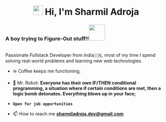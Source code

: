 <h1 align="center"><img src="https://emojis.slackmojis.com/emojis/images/1579216111/7550/pikachu_wave.gif?1579216111" width="30"/> Hi, I'm Sharmil Adroja</h1>
<h3>A boy trying to Figure-Out stuff!!<img src="https://pic.chinesefontdesign.com/uploads/2016/11/chinesefontdesign.com_2016-11-11_19-15-09.gif" width="50"></h3>
<br>
Passionate Fullstack Developer from India🇮🇳, most of my time I spend solving real-world problems and learning new web technologies.

- ☕️ Coffee keeps me functioning;

- 🤖 Mr. Robot: **Everyone has their own IF/THEN conditional programming, a situation where if certain conditions are met, then a logic bomb detonates. Everything blows up in your face;**
- **``Open for job opportunities``**

- 📫 How to reach me **sharmiladroja.dev@gmail.com**


<!-- <h3 align="left">🧰 Languages & Tools:</h3>

<p align="left">

<a href="https://developer.mozilla.org/en-US/docs/Web/JavaScript" target="_blank"> 
<img src="https://img.shields.io/badge/JavaScript-F7DF1E?style=for-the-badge&logo=javascript&logoColor=black" alt="javascript" /> </a> 
<a href="https://reactjs.org/" target="_blank"> <img src="https://img.shields.io/badge/React-20232A?style=for-the-badge&logo=react&logoColor=61DAFB" alt="react" /> </a>
<a href="https://redux.js.org" target="_blank"> <img src="https://img.shields.io/badge/Redux-593D88?style=for-the-badge&logo=redux&logoColor=white" alt="redux" /> </a>
<a href="https://nextjs.org/" target="_blank"> <img src="https://img.shields.io/badge/next.js-000000?style=for-the-badge&logo=next.js&logoColor=white" alt="nextjs" /></a>
<a href="https://firebase.google.com/" target="_blank"><img src="https://img.shields.io/badge/firebase-ffca28?style=for-the-badge&logo=firebase&logoColor=white"/></a>
<a href="https://www.w3.org/html/" target="_blank"> <img src="https://img.shields.io/badge/HTML5-E34F26?style=for-the-badge&logo=html5&logoColor=white" alt="html5" /> </a>
<a href="https://www.w3schools.com/css/" target="_blank"> <img src="https://img.shields.io/badge/CSS3-1572B6?style=for-the-badge&logo=css3&logoColor=white" alt="css3" /> </a>
<a href="https://www.styled-components.com" target="_blank"> <img src="https://img.shields.io/badge/styled--components-DB7093?style=for-the-badge&logo=styled-components&logoColor=white" alt="styled-components" /></a>
<a href="https://material-ui.org/" target="_blank"> <img src="https://img.shields.io/badge/Material--UI-0081CB?style=for-the-badge&logo=material-ui&logoColor=white" alt="material-ui" /></a>
<a href="https://nodejs.org" target="_blank"> <img src="https://img.shields.io/badge/Node.js-43853D?style=for-the-badge&logo=node.js&logoColor=white" alt="nodejs" /> </a>
<a href="https://www.expressjs.com" target="_blank"> <img src="https://img.shields.io/badge/Express.js-000000?style=for-the-badge&logo=express&logoColor=white" alt="expressjs" /> </a>
<a href="https://www.mongodb.com/" target="_blank"> <img src="https://img.shields.io/badge/MongoDB-4EA94B?style=for-the-badge&logo=mongodb&logoColor=white" alt="mongodb" /> </a>
<a href="https://git-scm.com/" target="_blank"> <img src="https://img.shields.io/badge/Git-F05032?style=for-the-badge&logo=git&logoColor=white" alt="git" /> </a>
<a href="https://npmjs.com/" target="_blank"> <img src="https://img.shields.io/badge/npm-CB3837?style=for-the-badge&logo=npm&logoColor=white" alt="npm" /> </a>
<a href="https://heroku.com" target="_blank"> <img src="https://img.shields.io/badge/Heroku-430098?style=for-the-badge&logo=heroku&logoColor=white" alt="heroku" /> </a>
<a href="https://postman.com" target="_blank"> <img src="https://img.shields.io/badge/postman-E95723?style=for-the-badge&logo=postman&logoColor=white" alt="postman" /> </a>
<a href="https://code.visualstudio.com" target="_blank"> <img src="https://img.shields.io/badge/VS_Code-0078D4?style=for-the-badge&logo=visual%20studio%20code&logoColor=white" alt="postman" /> </a>
<a href="https://github.com/smitd21" target="_blank"><img src="https://img.shields.io/badge/GitHub-100000?style=for-the-badge&logo=github&logoColor=white" alt="github"/></a>
</p> -->
